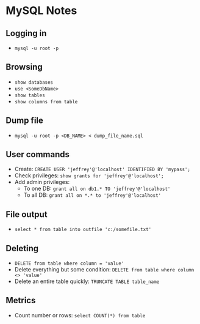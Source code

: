 MySQL Notes
=================

## Logging in

* `mysql -u root -p`

## Browsing

* `show databases`
* `use <SomeDbName>`
* `show tables`
* `show columns from table`

## Dump file

* `mysql -u root -p <DB_NAME> < dump_file_name.sql`

## User commands

* Create: `CREATE USER 'jeffrey'@'localhost' IDENTIFIED BY 'mypass';`
* Check privileges: `show grants for 'jeffrey'@'localhost';`
* Add admin privileges:
    * To one DB: `grant all on db1.* TO 'jeffrey'@'localhost'`
    * To all DB: `grant all on *.* to 'jeffrey'@'localhost'`

## File output

* `select * from table into outfile 'c:/somefile.txt'`

## Deleting

* `DELETE from table where column = 'value'`
* Delete everything but some condition: `DELETE from table where column <> 'value'`
* Delete an entire table quickly: `TRUNCATE TABLE table_name`

## Metrics

* Count number or rows: `select COUNT(*) from table`
